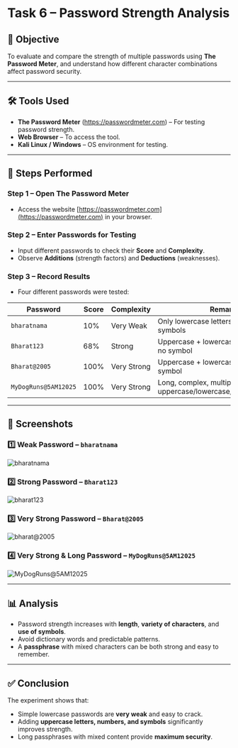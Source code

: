 # Task 6 – Password Strength Analysis

## 📌 Objective
To evaluate and compare the strength of multiple passwords using **The Password Meter**, and understand how different character combinations affect password security.

---

## 🛠 Tools Used
- **The Password Meter** (https://passwordmeter.com) – For testing password strength.
- **Web Browser** – To access the tool.
- **Kali Linux / Windows** – OS environment for testing.

---

## 📝 Steps Performed

### **Step 1 – Open The Password Meter**
- Access the website [https://passwordmeter.com](https://passwordmeter.com) in your browser.

### **Step 2 – Enter Passwords for Testing**
- Input different passwords to check their **Score** and **Complexity**.
- Observe **Additions** (strength factors) and **Deductions** (weaknesses).

### **Step 3 – Record Results**
- Four different passwords were tested:
  
| **Password**            | **Score** | **Complexity** | **Remarks** |
|-------------------------|-----------|----------------|-------------|
| `bharatnama`            | 10%       | Very Weak      | Only lowercase letters, lacks numbers & symbols |
| `Bharat123`             | 68%       | Strong         | Uppercase + lowercase + numbers, but no symbol |
| `Bharat@2005`           | 100%      | Very Strong    | Uppercase + lowercase + numbers + symbol |
| `MyDogRuns@5AM12025`    | 100%      | Very Strong    | Long, complex, multiple uppercase/lowercase/numbers/symbols |

---

## 📸 Screenshots

### 1️⃣ Weak Password – `bharatnama`
![bharatnama](screenshots/bharatnama.png)

### 2️⃣ Strong Password – `Bharat123`
![bharat123](screenshots/bharat123.png)

### 3️⃣ Very Strong Password – `Bharat@2005`
![bharat@2005](screenshots/bharat@2005.png)

### 4️⃣ Very Strong & Long Password – `MyDogRuns@5AM12025`
![MyDogRuns@5AM12025](screenshots/mydogruns.png)

---

## 📊 Analysis
- Password strength increases with **length**, **variety of characters**, and **use of symbols**.
- Avoid dictionary words and predictable patterns.
- A **passphrase** with mixed characters can be both strong and easy to remember.

---

## ✅ Conclusion
The experiment shows that:
- Simple lowercase passwords are **very weak** and easy to crack.
- Adding **uppercase letters, numbers, and symbols** significantly improves strength.
- Long passphrases with mixed content provide **maximum security**.
